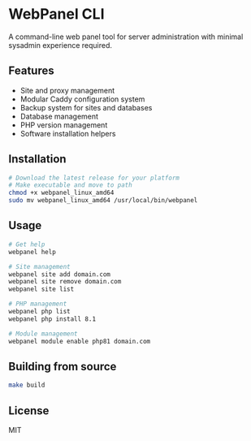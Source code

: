 # WebPanel CLI

A command-line web panel tool for server administration with minimal sysadmin experience required.

## Features

- Site and proxy management
- Modular Caddy configuration system
- Backup system for sites and databases
- Database management
- PHP version management
- Software installation helpers

## Installation

```bash
# Download the latest release for your platform
# Make executable and move to path
chmod +x webpanel_linux_amd64
sudo mv webpanel_linux_amd64 /usr/local/bin/webpanel
```

## Usage

```bash
# Get help
webpanel help

# Site management
webpanel site add domain.com
webpanel site remove domain.com
webpanel site list

# PHP management
webpanel php list
webpanel php install 8.1

# Module management
webpanel module enable php81 domain.com
```

## Building from source

```bash
make build
```

## License

MIT
